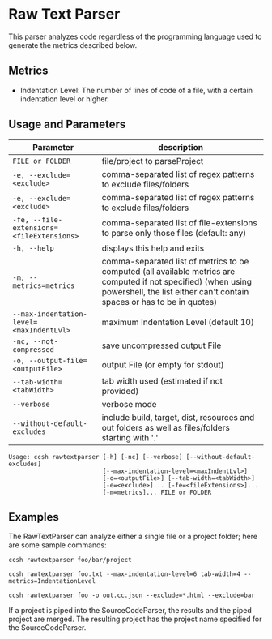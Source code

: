# Raw Text Parser

This parser analyzes code regardless of the programming language used to generate the metrics described below.

## Metrics

- Indentation Level: The number of lines of code of a file, with a certain indentation level or higher.

## Usage and Parameters

| Parameter                                 | description                                                                                                                                                                               |
| ----------------------------------------- | ----------------------------------------------------------------------------------------------------------------------------------------------------------------------------------------- |
| `FILE or FOLDER`                          | file/project to parseProject                                                                                                                                                              |
| `-e, --exclude=<exclude>`                 | comma-separated list of regex patterns to exclude files/folders                                                                                                                           |
| `-e, --exclude=<exclude>`                 | comma-separated list of regex patterns to exclude files/folders                                                                                                                           |
| `-fe, --file-extensions=<fileExtensions>` | comma-separated list of file-extensions to parse only those files (default: any)                                                                                                          |
| `-h, --help`                              | displays this help and exits                                                                                                                                                              |
| `-m, --metrics=metrics`                   | comma-separated list of metrics to be computed (all available metrics are computed if not specified) (when using powershell, the list either can't contain spaces or has to be in quotes) |
| `--max-indentation-level=<maxIndentLvl>`  | maximum Indentation Level (default 10)                                                                                                                                                    |
| `-nc, --not-compressed`                   | save uncompressed output File                                                                                                                                                             |
| `-o, --output-file=<outputFile>`          | output File (or empty for stdout)                                                                                                                                                         |
| `--tab-width=<tabWidth>`                  | tab width used (estimated if not provided)                                                                                                                                                |
| `--verbose`                               | verbose mode                                                                                                                                                                              |
| `--without-default-excludes`              | include build, target, dist, resources and out folders as well as files/folders starting with '.'                                                                                         |

```
Usage: ccsh rawtextparser [-h] [-nc] [--verbose] [--without-default-excludes]
                          [--max-indentation-level=<maxIndentLvl>]
                          [-o=<outputFile>] [--tab-width=<tabWidth>]
                          [-e=<exclude>]... [-fe=<fileExtensions>]...
                          [-m=metrics]... FILE or FOLDER
```

## Examples

The RawTextParser can analyze either a single file or a project folder; here are some sample commands:

```
ccsh rawtextparser foo/bar/project
```

```
ccsh rawtextparser foo.txt --max-indentation-level=6 tab-width=4 --metrics=IndentationLevel
```

```
ccsh rawtextparser foo -o out.cc.json --exclude=*.html --exclude=bar
```

If a project is piped into the SourceCodeParser, the results and the piped project are merged.
The resulting project has the project name specified for the SourceCodeParser.
